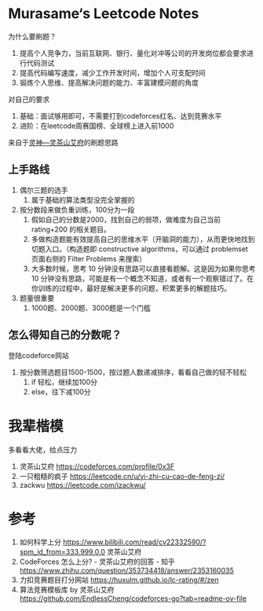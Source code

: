 # Murasame‘s Leetcode Notes

为什么要刷题？

1. 提高个人竞争力，当前互联网、银行、量化对冲等公司的开发岗位都会要求进行代码测试
2. 提高代码编写速度，减少工作开发时间，增加个人可支配时间
3. 锻炼个人思维、提高解决问题的能力、丰富建模问题的角度

对自己的要求

1. 基础：面试够用即可，不需要打到codeforces红名、达到竞赛水平
2. 进阶：在leetcode周赛国榜、全球榜上进入前1000

来自于[灵神—灵茶山艾府](https://codeforces.com/profile/0x3F)的刷题思路



## 上手路线

1. 偶尔三题的选手
   1. 属于基础的算法类型没完全掌握的
2. 按分数段来做负重训练，100分为一段
   1. 假如自己的分数是2000，找到自己的弱项，做难度为自己当前 rating+200 的相关题目。
   1. 多做构造题能有效提高自己的思维水平（开脑洞的能力），从而更快地找到切题入口。（构造题即 constructive algorithms，可以通过 problemset 页面右侧的 Filter Problems 来搜索）
   1. 大多数时候，思考 10 分钟没有思路可以直接看题解。这是因为如果你思考 10 分钟没有思路，可能是有一个概念不知道，或者有一个观察错过了。在你训练的过程中，最好是解决更多的问题，积累更多的解题技巧。
3. 题量很重要
   1. 1000题、2000题、3000题是一个门槛




## 怎么得知自己的分数呢？

登陆codeforce网站
1. 按分数筛选题目1500-1500，按过题人数递减排序，看看自己做的轻不轻松
   1. if 轻松，继续加100分
   2. else，往下减100分



# 我辈楷模

多看看大佬，给点压力

1. 灵茶山艾府 https://codeforces.com/profile/0x3F
2. 一只粗糙的疯子 https://leetcode.cn/u/yi-zhi-cu-cao-de-feng-zi/
3. zackwu https://leetcode.com/izackwu/



# 参考

1. 如何科学上分 https://www.bilibili.com/read/cv22332590/?spm_id_from=333.999.0.0 灵茶山艾府
2. CodeForces 怎么上分? - 灵茶山艾府的回答 - 知乎 https://www.zhihu.com/question/353734418/answer/2353160035
3. 力扣竞赛题目打分网站 https://huxulm.github.io/lc-rating/#/zen
4. 算法竞赛模板库 by 灵茶山艾府  https://github.com/EndlessCheng/codeforces-go?tab=readme-ov-file



